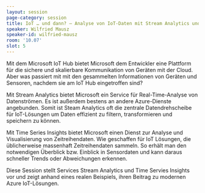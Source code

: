 ```yaml
---
layout: session
page-category: session
title: IoT … und dann? – Analyse von IoT-Daten mit Stream Analytics und Time Series Insights
speaker: Wilfried Mausz
speaker-id: wilfried-mausz
room: '10.07'
slot: 5
---
```


Mit dem Microsoft IoT Hub bietet Microsoft dem Entwickler eine Plattform für die sichere und skalierbare Kommunikation von Geräten mit der Cloud. Aber was passiert mit mit den gesammelten Informationen von Geräten und Sensoren, nachdem sie am IoT Hub eingetroffen sind?

Mit Stream Analytics bietet Microsoft ein Service für Real-Time-Analyse von Datenströmen. Es ist außerdem bestens an andere Azure-Dienste angebunden. Somit ist Steam Analytics oft die zentrale Datendrehscheibe für IoT-Lösungen um Daten effizient zu filtern, transformieren und speichern zu können.

Mit Time Series Insights bietet Microsoft einen Dienst zur Analyse und Visualisierung von Zeitreihendaten. Wie geschaffen für IoT Lösungen, die üblicherweise massenhaft Zeitreihendaten sammeln. So erhält man den notwendigen Überblick bzw. Einblick in Sensordaten und kann daraus schneller Trends oder Abweichungen erkennen.

Diese Session stellt Services Stream Analytics und Time Servies Insights vor und zeigt anhand eines realen Beispiels, ihren Beitrag zu modernen Azure IoT-Lösungen.
